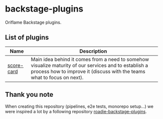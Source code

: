 # backstage-plugins

Oriflame Backstage plugins.

## List of plugins

Name | Description
---------|----------
 [score-card](https://github.com/Oriflame/backstage-plugins/blob/main/plugins/score-card/README.md) | Main idea behind it comes from a need to somehow visualize maturity of our services and to establish a process how to improve it (discuss with the teams what to focus on next).

## Thank you note

When creating this repository (pipelines, e2e tests, monorepo setup...) we were inspired a lot by a following repository [roadie-backstage-plugins](https://github.com/RoadieHQ/roadie-backstage-plugins).
